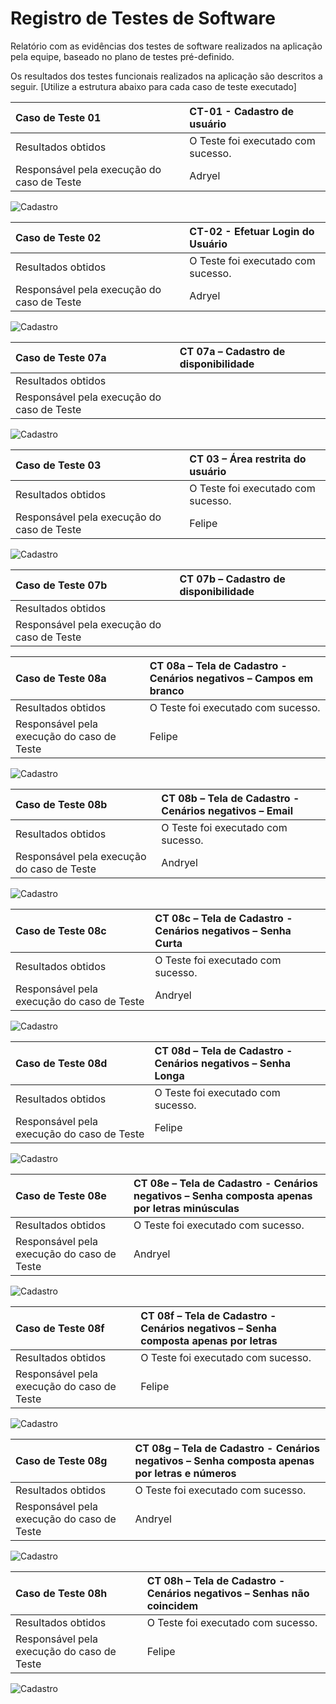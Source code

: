 # Registro de Testes de Software

Relatório com as evidências dos testes de software realizados na aplicação pela equipe, baseado no plano de testes pré-definido.

Os resultados dos testes funcionais realizados na aplicação são descritos a seguir. [Utilize a estrutura abaixo para cada caso de teste executado]

| Caso de Teste 01                             | CT-01 - Cadastro de usuário   |
| :----------------------------------------- | :---------------------------- |
| Resultados obtidos                         | O Teste foi executado com sucesso. |
| Responsável pela execução do caso de Teste | Adryel  |
![Cadastro](/documentos/img/CRIAR%20CONTA.gif)


| Caso de Teste 02                             | CT-02 - Efetuar Login do Usuário   |
| :----------------------------------------- | :---------------------------- |
| Resultados obtidos                         | O Teste foi executado com sucesso. |
| Responsável pela execução do caso de Teste | Adryel  |
![Cadastro](/documentos/img/LOGIN.gif)


| Caso de Teste 07a                             | CT 07a – Cadastro de disponibilidade  |
| :----------------------------------------- | :---------------------------- |
| Resultados obtidos                         |  |
| Responsável pela execução do caso de Teste |   |
![Cadastro](/documentos/img/DISPONIBILIDADE.gif)


| Caso de Teste 03                             | CT 03 – Área restrita do usuário  |
| :----------------------------------------- | :---------------------------- |
| Resultados obtidos                         | O Teste foi executado com sucesso. |
| Responsável pela execução do caso de Teste | Felipe  |
![Cadastro](/documentos/img/Area%20restrita.png)


| Caso de Teste 07b                             | CT 07b – Cadastro de disponibilidade  |
| :----------------------------------------- | :---------------------------- |
| Resultados obtidos                         |  |
| Responsável pela execução do caso de Teste |  |



| Caso de Teste 08a                             | CT 08a – Tela de Cadastro - Cenários negativos – Campos em branco |
| :----------------------------------------- | :---------------------------- |
| Resultados obtidos                         | O Teste foi executado com sucesso. |
| Responsável pela execução do caso de Teste | Felipe  |
![Cadastro](/documentos/img/ct-08a.png)


| Caso de Teste 08b                             |  CT 08b – Tela de Cadastro - Cenários negativos – Email |
| :----------------------------------------- | :---------------------------- |
| Resultados obtidos                         | O Teste foi executado com sucesso. |
| Responsável pela execução do caso de Teste | Andryel  |
![Cadastro](/documentos/img/ct-8b.png)


| Caso de Teste 08c                             |  CT 08c – Tela de Cadastro - Cenários negativos – Senha Curta |
| :----------------------------------------- | :---------------------------- |
| Resultados obtidos                         | O Teste foi executado com sucesso. |
| Responsável pela execução do caso de Teste | Andryel  |
![Cadastro](/documentos/img/ct-8c.png)


| Caso de Teste 08d                             | CT 08d – Tela de Cadastro - Cenários negativos – Senha Longa |
| :----------------------------------------- | :---------------------------- |
| Resultados obtidos                         | O Teste foi executado com sucesso. |
| Responsável pela execução do caso de Teste | Felipe  |
![Cadastro](/documentos/img/ct-8d.png)


| Caso de Teste 08e                             | CT 08e – Tela de Cadastro - Cenários negativos – Senha composta apenas por letras minúsculas |
| :----------------------------------------- | :---------------------------- |
| Resultados obtidos                         | O Teste foi executado com sucesso. |
| Responsável pela execução do caso de Teste | Andryel  |
![Cadastro](/documentos/img/ct-8e.png)


| Caso de Teste 08f                             | CT 08f – Tela de Cadastro - Cenários negativos – Senha composta apenas por letras |
| :----------------------------------------- | :---------------------------- |
| Resultados obtidos                         | O Teste foi executado com sucesso. |
| Responsável pela execução do caso de Teste | Felipe  |
![Cadastro](/documentos/img/CT-8f.png)


| Caso de Teste 08g                             | CT 08g – Tela de Cadastro - Cenários negativos – Senha composta apenas por letras e números |
| :----------------------------------------- | :---------------------------- |
| Resultados obtidos                         | O Teste foi executado com sucesso. |
| Responsável pela execução do caso de Teste | Andryel  |
![Cadastro](/documentos/img/CT-8g.png)


| Caso de Teste 08h                             | CT 08h – Tela de Cadastro - Cenários negativos – Senhas não coincidem |
| :----------------------------------------- | :---------------------------- |
| Resultados obtidos                         | O Teste foi executado com sucesso. |
| Responsável pela execução do caso de Teste | Felipe  |
![Cadastro](/documentos/img/CT-8h.png)
